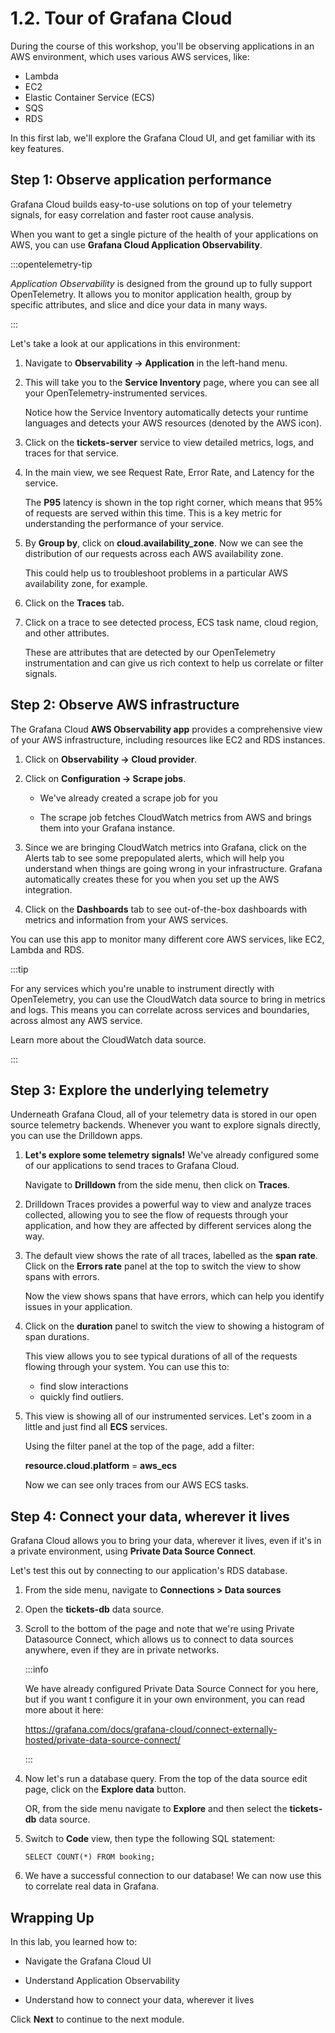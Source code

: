 ---
---

# 1.2. Tour of Grafana Cloud

During the course of this workshop, you'll be observing applications in an AWS environment, which uses various AWS services, like:

- Lambda
- EC2
- Elastic Container Service (ECS)
- SQS
- RDS

In this first lab, we'll explore the Grafana Cloud UI, and get familiar with its key features.

## Step 1: Observe application performance

Grafana Cloud builds easy-to-use solutions on top of your telemetry signals, for easy correlation and faster root cause analysis.

When you want to get a single picture of the health of your applications on AWS, you can use **Grafana Cloud Application Observability**.

:::opentelemetry-tip

*Application Observability* is designed from the ground up to fully support OpenTelemetry. It allows you to monitor application health, group by specific attributes, and slice and dice your data in many ways.

:::

Let's take a look at our applications in this environment:

1.  Navigate to **Observability -> Application** in the left-hand menu.

1.  This will take you to the **Service Inventory** page, where you can see all your OpenTelemetry-instrumented services.

    Notice how the Service Inventory automatically detects your runtime languages and detects your AWS resources (denoted by the AWS icon).

1.  Click on the **tickets-server** service to view detailed metrics, logs, and traces for that service.

1.  In the main view, we see Request Rate, Error Rate, and Latency for the service.

    The **P95** latency is shown in the top right corner, which means that 95% of requests are served within this time. This is a key metric for understanding the performance of your service. 

1.  By **Group by**, click on **cloud.availability_zone**. Now we can see the distribution of our requests across each AWS availability zone.

    This could help us to troubleshoot problems in a particular AWS availability zone, for example.

1.  Click on the **Traces** tab.

1.  Click on a trace to see detected process, ECS task name, cloud region, and other attributes.

    These are attributes that are detected by our OpenTelemetry instrumentation and can give us rich context to help us correlate or filter signals.


## Step 2: Observe AWS infrastructure

The Grafana Cloud **AWS Observability app** provides a comprehensive view of your AWS infrastructure, including resources like EC2 and RDS instances.

1.  Click on **Observability -> Cloud provider**.

1.  Click on **Configuration -> Scrape jobs**.

    - We've already created a scrape job for you

    - The scrape job fetches CloudWatch metrics from AWS and brings them into your Grafana instance.

1.  Since we are bringing CloudWatch metrics into Grafana, click on the Alerts tab to see some prepopulated alerts, which will help you understand when things are going wrong in your infrastructure. Grafana automatically creates these for you when you set up the AWS integration.

1.  Click on the **Dashboards** tab to see out-of-the-box dashboards with metrics and information from your AWS services.

You can use this app to monitor many different core AWS services, like EC2, Lambda and RDS.

:::tip

For any services which you're unable to instrument directly with OpenTelemetry, you can use the CloudWatch data source to bring in metrics and logs. This means you can correlate across services and boundaries, across almost any AWS service.

Learn more about the CloudWatch data source.

:::

## Step 3: Explore the underlying telemetry

Underneath Grafana Cloud, all of your telemetry data is stored in our open source telemetry backends. Whenever you want to explore signals directly, you can use the Drilldown apps.

1.  **Let's explore some telemetry signals!** We've already configured some of our applications to send traces to Grafana Cloud.

    Navigate to **Drilldown** from the side menu, then click on **Traces**.

1.  Drilldown Traces provides a powerful way to view and analyze traces collected, allowing you to see the flow of requests through your application, and how they are affected by different services along the way.

1.  The default view shows the rate of all traces, labelled as the **span rate**. Click on the **Errors rate** panel at the top to switch the view to show spans with errors.

    Now the view shows spans that have errors, which can help you identify issues in your application.

1.  Click on the **duration** panel to switch the view to showing a histogram of span durations.

    This view allows you to see typical durations of all of the requests flowing through your system. You can use this to:
    
    - find slow interactions
    - quickly find outliers.

1.  This view is showing all of our instrumented services. Let's zoom in a little and just find all **ECS** services.

    Using the filter panel at the top of the page, add a filter:

    **resource.cloud.platform** = **aws_ecs**

    Now we can see only traces from our AWS ECS tasks.



## Step 4: Connect your data, wherever it lives

Grafana Cloud allows you to bring your data, wherever it lives, even if it's in a private environment, using **Private Data Source Connect**.

Let's test this out by connecting to our application's RDS database.

1.  From the side menu, navigate to **Connections > Data sources**

1.  Open the **tickets-db** data source.

1.  Scroll to the bottom of the page and note that we're using Private Datasource Connect, which allows us to connect to data sources anywhere, even if they are in private networks.

    :::info

    We have already configured Private Data Source Connect for you here, but if you want t configure it in your own environment, you can read more about it here:
    
    https://grafana.com/docs/grafana-cloud/connect-externally-hosted/private-data-source-connect/ 

    :::

1.  Now let's run a database query. From the top of the data source edit page, click on the **Explore data** button. 

    OR, from the side menu navigate to **Explore** and then select the **tickets-db** data source.

1.  Switch to **Code** view, then type the following SQL statement:

    ```
    SELECT COUNT(*) FROM booking;
    ```

1.  We have a successful connection to our database! We can now use this to correlate real data in Grafana.


## Wrapping Up

In this lab, you learned how to:

- Navigate the Grafana Cloud UI

- Understand Application Observability 

- Understand how to connect your data, wherever it lives

Click **Next** to continue to the next module.
